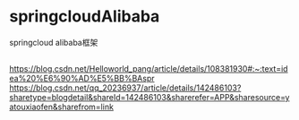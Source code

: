 # springcloudAlibaba
springcloud alibaba框架

## 
https://blog.csdn.net/Helloworld_pang/article/details/108381930#:~:text=idea%20%E6%90%AD%E5%BB%BAspr
https://blog.csdn.net/qq_20236937/article/details/142486103?sharetype=blogdetail&shareId=142486103&sharerefer=APP&sharesource=yatouxiaofen&sharefrom=link
